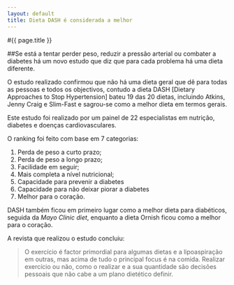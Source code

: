 ```yaml
---
layout: default
title: Dieta DASH é considerada a melhor
---
```


#{{ page.title }}

##Se está a tentar perder peso, reduzir a pressão arterial ou combater a diabetes há um novo estudo que diz que para cada problema há uma dieta diferente.

O estudo realizado confirmou que não há uma dieta geral que dê para todas as pessoas e todos os objectivos, contudo a dieta DASH \[Dietary Approaches to Stop Hypertension\] bateu 19 das 20 dietas, incluindo Atkins, Jenny Craig e Slim-Fast e sagrou-se como a melhor dieta em termos gerais.

Este estudo foi realizado por um painel de 22 especialistas em nutrição, diabetes e doenças cardiovasculares.

O ranking foi feito com base em 7 categorias:

1. Perda de peso a curto prazo;
2. Perda de peso a longo prazo;
3. Facilidade em seguir;
4. Mais completa a nível nutricional;
5. Capacidade para prevenir a diabetes
6. Capacidade para não deixar piorar a diabetes
7. Melhor para o coração.

DASH também ficou em primeiro lugar como a melhor dieta para diabéticos, seguida da _Mayo Clinic diet_, enquanto a dieta Ornish ficou como a melhor para o coração.

A revista que realizou o estudo concluiu:

> O exercício é factor primordial para algumas dietas e a lipoaspiração em outras, mas acima de tudo o principal focus é na comida. Realizar exercício ou não, como o realizar e a sua quantidade são decisões pessoais que não cabe a um plano dietético definir.